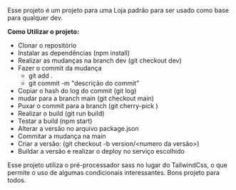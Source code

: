 Esse projeto é um projeto para uma Loja padrão para ser usado como base para qualquer dev.

**Como Utilizar o projeto:**

 - Clonar o repositório
 - Instalar as dependências (npm install)
 - Realizar as mudanças na branch dev (git checkout dev)
 - Fazer o commit da mudança 
    - git add .
    - git commit -m "descrição do commit"
 - Copiar o hash do log do commit (git log)
 - mudar para a branch main (git checkout main)
 - Puxar o commit para a branch (git cherry-pick <colar a hash do log>)
 - Realizar o build (git run build)
 - Testar a build (npm start)
 - Alterar a versão no arquivo package.json
 - Commitar a mudança na main
 - Criar a versão: (git checkout -b version/<numero da versão>)
 - Buildar a versão e realizar o deploy no serviço escolhido

 Esse projeto utiliza o pré-processador sass no lugar do TailwindCss, o que permite o uso de algumas condicionais interessantes. Bons projeto para todos.
